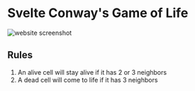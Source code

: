 # Svelte Conway's Game of Life

![website screenshot](https://github.com/marcuses101/svelte-of-live/blob/main/image.png?raw=true)

## Rules

1. An alive cell will stay alive if it has 2 or 3 neighbors
2. A dead cell will come to life if it has 3 neighbors

